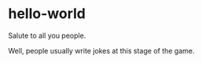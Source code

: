 # hello-world
Salute to all you people.

Well, people usually write jokes at this stage of the game.
